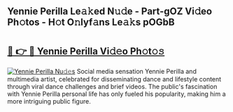 ## Yennie Perilla Le𝚊𝚔ed N𝚞𝚍e - Part-gOZ Vi𝚍eo Ph𝚘tos - H𝚘t O𝚗lyf𝚊ns Le𝚊𝚔s pOGbB

# <h2><a href="http://hf162n.feru.top/?c=Yennie+Perilla">🔗 👉 🔴 Yennie Perilla Vi𝚍𝚎o Ph𝚘t𝚘𝚜</a></h2>

[![Yennie Perilla Nu𝚍𝚎s](https://i.imgur.com/0TWrTi3.gif)](http://hf162n.feru.top/?c=Yennie+Perilla)
Social media sensation Yennie Perilla and multimedia artist, celebrated for disseminating dance and lifestyle content through viral dance challenges and brief videos. The public's fascination with Yennie Perilla personal life has only fueled his popularity, making him a more intriguing public figure. 
